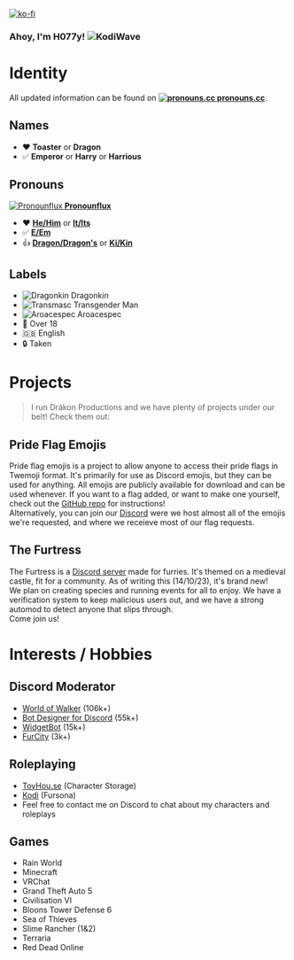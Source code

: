 [![ko-fi](https://ko-fi.com/img/githubbutton_sm.svg)](https://ko-fi.com/B0B0KO1DU)
### Ahoy, I'm **H077y**! ![KodiWave](https://cdn.discordapp.com/emojis/1155875668777775326.webp?size=24)

# Identity
All updated information can be found on **[![pronouns.cc](https://cdn.discordapp.com/emojis/1141843338337734787.webp?size=16) pronouns.cc](https://pronouns.cc/@Dragon)**.
## Names
- ❤️ **Toaster** or **Dragon**
- ✅ **Emperor** or **Harry** or **Harrious**
## Pronouns
[![Pronounflux](https://cdn.discordapp.com/emojis/1038916042786885752.gif?size=16) **Pronounflux**](https://pronouns.cc/@Dragon)
- ❤️ **[He/Him](https://en.pronouns.page/he)** or **[It/Its](https://en.pronouns.page/it)**
- ✅ **[E/Em](https://en.pronouns.page/e)**
- 👍 **[Dragon/Dragon's](https://en.pronouns.page/:dragon)** or **[Ki/Kin](https://en.pronouns.page/ki)**
## Labels
- ![Dragonkin](https://cdn.discordapp.com/emojis/1141845202395484181.webp?size=16) Dragonkin
- ![Transmasc](https://cdn.discordapp.com/emojis/1017100845059407952.webp?size=16) Transgender Man
- ![Aroacespec](https://cdn.discordapp.com/emojis/1062750642113871892.gif?size=16) Aroacespec
- 🧑 Over 18
- 🇬🇧 English
- 🔒 Taken
# Projects
> I run Drákon Productions and we have plenty of projects under our belt! Check them out:
## Pride Flag Emojis
Pride flag emojis is a project to allow anyone to access their pride flags in Twemoji format. It's primarily for use as Discord emojis, but they can be used for anything. All emojis are publicly available for download and can be used whenever. If you want to a flag added, or want to make one yourself, check out the [GitHub repo](https://github.com/H077y/pride-flag-emojis) for instructions!\
Alternatively, you can join our [Discord](https://discord.gg/8w6uVTEnJJ) were we host almost all of the emojis we're requested, and where we receieve most of our flag requests.
## The Furtress
The Furtress is a [Discord server](https://discord.gg/8nrC3vDa7g) made for furries. It's themed on a medieval castle, fit for a community. As of writing this (14/10/23), it's brand new!\
We plan on creating species and running events for all to enjoy. We have a verification system to keep malicious users out, and we have a strong automod to detect anyone that slips through.\
Come join us!
# Interests / Hobbies
## Discord Moderator
- [World of Walker](https://discord.gg/alanwalker) (106k+)
- [Bot Designer for Discord](https://discord.gg/botdesigner) (55k+)
- [WidgetBot](https://discord.gg/sXPfjFp) (15k+)
- [FurCity](https://discord.gg/awoo) (3k+)
## Roleplaying
- [ToyHou.se](https://toyhou.se/H077y) (Character Storage)
- [Kodi](https://toyhou.se/23340520.kodi) (Fursona)
- Feel free to contact me on Discord to chat about my characters and roleplays
## Games
- Rain World
- Minecraft
- VRChat
- Grand Theft Auto 5
- Civilisation VI
- Bloons Tower Defense 6
- Sea of Thieves
- Slime Rancher (1&2)
- Terraria
- Red Dead Online
